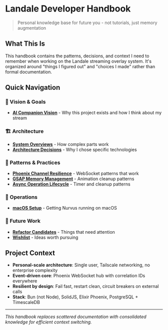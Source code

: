 # Landale Developer Handbook

> Personal knowledge base for future you - not tutorials, just memory augmentation

## What This Is

This handbook contains the patterns, decisions, and context I need to remember when working on the Landale streaming overlay system. It's organized around "things I figured out" and "choices I made" rather than formal documentation.

## Quick Navigation

### 🎯 Vision & Goals
- **[AI Companion Vision](01_vision_and_goals/ai_companion.md)** - Why this project exists and how I think about my stream

### 🏗️ Architecture  
- **[System Overviews](02_architecture/system_overviews/)** - How complex parts work
- **[Architecture Decisions](02_architecture/decisions/)** - Why I chose specific technologies

### 🧠 Patterns & Practices
- **[Phoenix Channel Resilience](03_patterns_and_practices/phoenix_channel_resilience.md)** - WebSocket patterns that work
- **[GSAP Memory Management](03_patterns_and_practices/gsap_memory_management.md)** - Animation cleanup patterns
- **[Async Operation Lifecycle](03_patterns_and_practices/async_operation_lifecycle.md)** - Timer and cleanup patterns

### 🔧 Operations
- **[macOS Setup](04_operations/macos_setup.md)** - Getting Nurvus running on macOS

### 🚀 Future Work
- **[Refactor Candidates](05_future_work/refactor_candidates.md)** - Things that need attention
- **[Wishlist](05_future_work/wishlist.md)** - Ideas worth pursuing

## Project Context

- **Personal-scale architecture**: Single user, Tailscale networking, no enterprise complexity
- **Event-driven core**: Phoenix WebSocket hub with correlation IDs everywhere  
- **Resilient by design**: Fail fast, restart clean, circuit breakers on external calls
- **Stack**: Bun (not Node), SolidJS, Elixir Phoenix, PostgreSQL + TimescaleDB

---

*This handbook replaces scattered documentation with consolidated knowledge for efficient context switching.*
